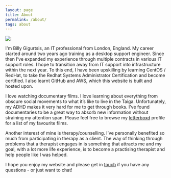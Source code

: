 ```yaml
---
layout: page
title: About
permalink: /about/
tags: about
---
```


![](https://www.bgigurtsis.com/pictures/profile.png)

I'm Billy Gigurtsis, an IT professional from London, England. My career started around two years ago training as a desktop support engineer. Since then I’ve expanded my experience through multiple contracts in various IT support roles. I hope to transition away from IT support into infrastructure within the next year. To this end, I have been upskilling by learning CentOS / RedHat, to take the Redhat Systems Administrator Certification and become certified. I also learnt GitHub and AWS, which this website is built and hosted upon.

I love watching documentary films. I love learning about everything from obscure social movements to what it’s like to live in the Taiga. Unfortunately, my ADHD makes it very hard for me to get through books. I’ve found documentaries to be a great way to absorb new information without straining my attention span. Please feel free to browse my [letterboxd](https://letterboxd.com/icy100/) profile for a list of my favourite films.

Another interest of mine is therapy/counselling. I’ve personally benefited so much from participating in therapy as a client. The way of thinking through problems that a therapist engages in is something that attracts me and my goal, with a lot more life experience, is to become a practising therapist and help people like I was helped.

I hope you enjoy my website and please get in [touch](https://www.bgigurtsis.com/contact/) if you have any questions - or just want to chat!
